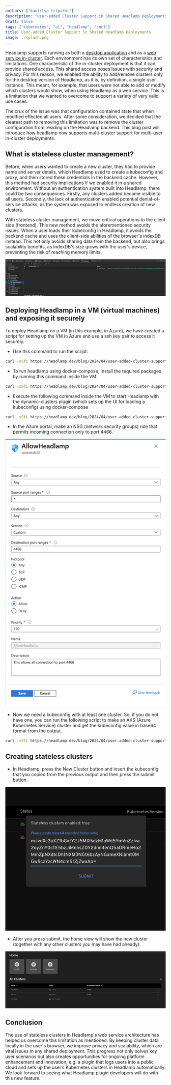 ```yaml
---
authors: ["kautilya-tripathi"]
description: "User-added Cluster Support in Shared Headlamp Deployments"
draft: false
tags: ["kubernetes", "ui", "headlamp", "cncf"]
title: User-added Cluster Support in Shared Headlamp Deployments
image: ./splash.png
---
```


Headlamp supports running as both a [desktop application](/docs/latest/installation/desktop/) and as a [web service in-cluster](/docs/latest/installation/in-cluster/). Each environment has its own set of characteristics and limitations. One characteristic of the in-cluster deployment is that it can provide shared access. This shared access poses issues with security and privacy. For this reason, we enabled the ability to add/remove clusters only for the desktop version of Headlamp, as it is, by definition, a single user instance. This meant, for example, that users were not able to add or modify which clusters would show, when using Headlamp as a web service. This is a limitation that we wanted to overcome to support a variety of very valid use cases.

<!--truncate-->

The crux of the issue was that configuration contained state that when modified effected all users. After some consideration, we decided that the clearest path to removing this limitation was to remove the cluster configuration from residing on the Headlamp backend. This blog post will introduce how headlamp now supports multi-cluster support for multi-user in-cluster deployments.

## What is stateless cluster management?

Before, when users wanted to create a new cluster, they had to provide name and server details, which Headlamp used to create a kubeconfig and proxy, and then stored these credentials in the backend cache. However, this method had security implications if we enabled it in a shared environment. Without an authentication system built into Headlamp, there could be two consequences. Firstly, any clusters added became visible to all users. Secondly, the lack of authentication enabled potential denial-of-service attacks, as the system was exposed to endless creation of new clusters.

With stateless cluster management, we move critical operations to the client side (frontend). This new method avoids the aforementioned security issues. When a user loads their kubeconfig in Headlamp, it avoids the backend cache and uses the client-side abilities of the browser's indexDB instead. This not only avoids sharing data from the backend, but also brings scalability benefits, as indexDB's size grows with the user's device, preventing the risk of reaching memory limits.

![Screenshot showing the contents of the indexDB in the browser](./indexdb.png)

## Deploying Headlamp in a VM (virtual machines) and exposing it securely

To deploy Headlamp on a VM (in this example, in Azure), we have created a script for setting up the VM in Azure and use a ssh key pair to access it securely.

- Use this command to run the script:

```bash
curl -sSfL https://headlamp.dev/blog/2024/04/user-added-cluster-support-in-shared-headlamp-deployments/create-azurevm.sh   | bash
```

- To run headlamp using docker-compose, install the required packages by running this command inside the VM.

```bash
curl -sSfL https://headlamp.dev/blog/2024/04/user-added-cluster-support-in-shared-headlamp-deployments/install-docker-amd64.sh | bash
```

- Execute the following command inside the VM to start Headlamp with the dynamic-clusters plugin (which sets up the UI for loading a kubeconfig) using docker-compose

```bash
curl -sSfL https://headlamp.dev/blog/2024/04/user-added-cluster-support-in-shared-headlamp-deployments/docker-compose-headlamp-run.sh | bash
```

- In the Azure portal, make an NSG (network security groups) rule that permits incoming connection only to port 4466.

![Screenshot showing the NSG rule in Azure](./nsg.png)

- Now we need a kubeconfig with at least one cluster. So, if you do not have one, you can run the following script to make an AKS (Azure Kubernetes Service) cluster and get the kubeconfig value in base64 format from the output.

```bash
curl -sSfL https://headlamp.dev/blog/2024/04/user-added-cluster-support-in-shared-headlamp-deployments/aks-kubeconfig.sh | bash
```

## Creating stateless clusters

- In Headlamp, press the New Cluster button and insert the kubeconfig that you copied from the previous output and then press the submit button.

![Screenshot showing the New Cluster dialog in the dynamic clusters plugin](./paste-kubeconfig.png)

- After you press submit, the home view will show the new cluster (together with any other clusters you may have had already).

![Screenshot showing the home view with the new cluster](./clusters.png)

## Conclusion

The use of stateless clusters in Headlamp's web service architecture has helped us overcome this limitation as mentioned. By keeping cluster data locally in the user's browser, we improve privacy and scalability, which are vital issues in any shared deployment. This progress not only solves key user scenarios but also creates opportunities for ongoing platform enhancement and innovation, e.g. a plugin that logs users into a public cloud and sets up the user’s Kubernetes clusters in Headlamp automatically. We look forward to seeing what Headlamp plugin developers will do with this new feature.
